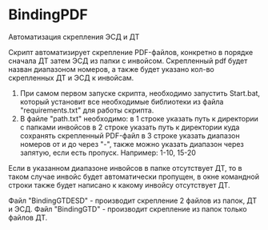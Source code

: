 # BindingPDF
Автоматизация скрепления ЭСД и ДТ

Скрипт автоматизирует скрепление PDF-файлов, конкретно в порядке сначала ДТ затем ЭСД из папки с инвойсом. Скрепленный pdf будет назван диапазоном номеров, а также будет указано кол-во скрепленных ДТ и ЭСД к инвойсам.
1. При самом первом запуске скрипта, необходимо запустить Start.bat, который установит все необходимые библиотеки из файла "requirements.txt" для работы скрипта.
2. В файле "path.txt" необходимо:
в 1 строке указать путь к директории с папками инвойсов
в 2 строке указать путь к директории куда сохранять скрепленный PDF-файл
в 3 строке указать диапазон номеров от и до через "-", также можно указать диапазон через запятую, если есть пропуск. Например: 1-10, 15-20

Если в указанном диапазоне инвойсов в папке отсутствует ДТ, то в таком случае инвойс будет автоматически пропущен, в окне командной строки также будет написано к какому инвойсу отсутствует ДТ.

Файл "BindingGTDESD" - производит скрепление 2 файлов из папок, ДТ и ЭСД.
Файл "BindingGTD" - производит скрепление из папок только файлов ДТ.
